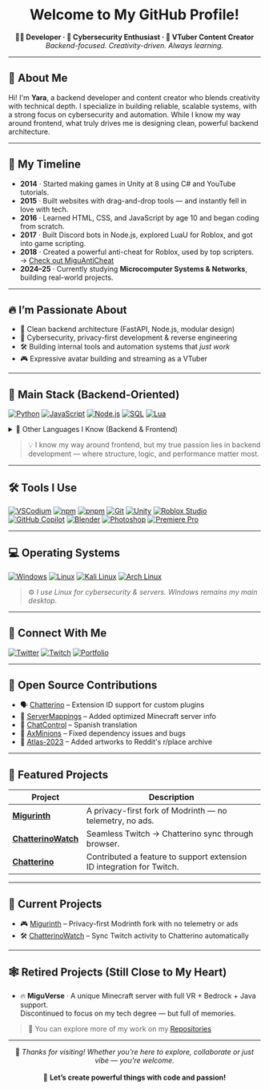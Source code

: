 <!-- README.md -->
<h1 align="center">Welcome to My GitHub Profile!</h1>

<p align="center">
  <strong>🧑‍💻 Developer · 🔐 Cybersecurity Enthusiast · 🎥 VTuber Content Creator</strong><br>
  <em>Backend-focused. Creativity-driven. Always learning.</em>
</p>

---

## 📖 About Me

Hi! I'm **Yara**, a backend developer and content creator who blends creativity with technical depth. I specialize in building reliable, scalable systems, with a strong focus on cybersecurity and automation. While I know my way around frontend, what truly drives me is designing clean, powerful backend architecture.

---

## 🧠 My Timeline

- **2014** · Started making games in Unity at 8 using C# and YouTube tutorials.
- **2015** · Built websites with drag-and-drop tools — and instantly fell in love with tech.
- **2016** · Learned HTML, CSS, and JavaScript by age 10 and began coding from scratch.
- **2017** · Built Discord bots in Node.js, explored LuaU for Roblox, and got into game scripting.
- **2018** · Created a powerful anti-cheat for Roblox, used by top scripters.  
  → [Check out MiguAntiCheat](https://www.roblox.com/es/games/6872624242/MiguAntiCheatTest)
- **2024–25** · Currently studying **Microcomputer Systems & Networks**, building real-world projects.

---

## 🔥 I’m Passionate About

- 🧩 Clean backend architecture (FastAPI, Node.js, modular design)
- 🔐 Cybersecurity, privacy-first development & reverse engineering
- 🛠️ Building internal tools and automation systems that *just work*
- 🎮 Expressive avatar building and streaming as a VTuber

---

## 🧠 Main Stack (Backend-Oriented)

[![Python](https://img.shields.io/badge/Python-1e1e2e?style=for-the-badge&logo=python&logoColor=3776AB)](https://www.python.org/)
[![JavaScript](https://img.shields.io/badge/JavaScript-1e1e2e?style=for-the-badge&logo=javascript&logoColor=F7DF1E)](https://developer.mozilla.org/en-US/docs/Web/JavaScript)
[![Node.js](https://img.shields.io/badge/Node.js-1e1e2e?style=for-the-badge&logo=node.js&logoColor=339933)](https://nodejs.org/)
[![SQL](https://img.shields.io/badge/SQL-1e1e2e?style=for-the-badge&logo=postgresql&logoColor=4169E1)](https://www.postgresql.org/)
[![Lua](https://img.shields.io/badge/Lua-1e1e2e?style=for-the-badge&logo=lua&logoColor=2C2D72)](https://www.lua.org/)


<details>
<summary>🧩 Other Languages I Know (Backend & Frontend)</summary>

[![TypeScript](https://img.shields.io/badge/TypeScript-1e1e2e?style=for-the-badge&logo=typescript&logoColor=3178C6)](https://www.typescriptlang.org/)
[![Java](https://img.shields.io/badge/Java-1e1e2e?style=for-the-badge&logo=openjdk&logoColor=FF6600)](https://www.java.com/)
[![C#](https://img.shields.io/badge/C%23-1e1e2e?style=for-the-badge&logo=c-sharp&logoColor=239120)](https://learn.microsoft.com/en-us/dotnet/csharp/)
[![Go](https://img.shields.io/badge/Go-1e1e2e?style=for-the-badge&logo=go&logoColor=00ADD8)](https://go.dev/)
[![Rust](https://img.shields.io/badge/Rust-1e1e2e?style=for-the-badge&logo=rust&logoColor=DEA584)](https://www.rust-lang.org/)
[![PHP](https://img.shields.io/badge/PHP-1e1e2e?style=for-the-badge&logo=php&logoColor=777BB4)](https://www.php.net/)
[![Shell](https://img.shields.io/badge/Bash-1e1e2e?style=for-the-badge&logo=gnubash&logoColor=4EAA25)](https://www.gnu.org/software/bash/)
</details>

> 💡 I know my way around frontend, but my true passion lies in backend development — where structure, logic, and performance matter most.

---

## 🛠️ Tools I Use

[![VSCodium](https://img.shields.io/badge/VSCodium-1e1e2e?style=for-the-badge&logo=vscodium&logoColor=007ACC)](https://vscodium.com/)
[![npm](https://img.shields.io/badge/NPM-1e1e2e?style=for-the-badge&logo=npm&logoColor=CB3837)](https://www.npmjs.com/)
[![pnpm](https://img.shields.io/badge/PNPM-1e1e2e?style=for-the-badge&logo=pnpm&logoColor=F69220)](https://pnpm.io/)
[![Git](https://img.shields.io/badge/Git-1e1e2e?style=for-the-badge&logo=git&logoColor=F05032)](https://git-scm.com/)
[![Unity](https://img.shields.io/badge/Unity-1e1e2e?style=for-the-badge&logo=unity&logoColor=FFFFFF)](https://unity.com/)
[![Roblox Studio](https://img.shields.io/badge/Roblox_Studio-1e1e2e?style=for-the-badge&logo=roblox&logoColor=000000)](https://www.roblox.com/create)
[![GitHub Copilot](https://img.shields.io/badge/GitHub_Copilot-1e1e2e?style=for-the-badge&logo=github&logoColor=181717)](https://github.com/features/copilot)
[![Blender](https://img.shields.io/badge/Blender-1e1e2e?style=for-the-badge&logo=blender&logoColor=F5792A)](https://www.blender.org/)
[![Photoshop](https://img.shields.io/badge/Photoshop-1e1e2e?style=for-the-badge&logo=adobe-photoshop&logoColor=31A8FF)](https://www.adobe.com/products/photoshop.html)
[![Premiere Pro](https://img.shields.io/badge/Premiere_Pro-1e1e2e?style=for-the-badge&logo=adobe-premiere-pro&logoColor=9999FF)](https://www.adobe.com/products/premiere.html)

---

## 💻 Operating Systems

[![Windows](https://img.shields.io/badge/Windows-1e1e2e?style=for-the-badge&logo=windows&logoColor=0078D6)](https://www.microsoft.com/en-us/windows)
[![Linux](https://img.shields.io/badge/Linux-1e1e2e?style=for-the-badge&logo=linux&logoColor=FCC624)](https://www.linux.org/)
[![Kali Linux](https://img.shields.io/badge/Kali_Linux-1e1e2e?style=for-the-badge&logo=kali-linux&logoColor=557C94)](https://www.kali.org/)
[![Arch Linux](https://img.shields.io/badge/Arch_Linux-1e1e2e?style=for-the-badge&logo=arch-linux&logoColor=1793D1)](https://archlinux.org/)

> ⚙️ *I use Linux for cybersecurity & servers. Windows remains my main desktop.*

---

## 🔗 Connect With Me

[![Twitter](https://img.shields.io/badge/Twitter-1e1e2e?style=for-the-badge&logo=x&logoColor=1DA1F2)](https://twitter.com/miguvt)
[![Twitch](https://img.shields.io/badge/Twitch-1e1e2e?style=for-the-badge&logo=twitch&logoColor=9146FF)](https://twitch.tv/miguvt)
[![Portfolio](https://img.shields.io/badge/Portfolio-1e1e2e?style=for-the-badge&logoColor=FFFFFF)](https://miguvt.com)

---

## 🌱 Open Source Contributions

- 🗣️ [Chatterino](https://github.com/Chatterino/chatterino2) – Extension ID support for custom plugins  
- 📃 [ServerMappings](https://github.com/LunarClient/ServerMappings) – Added optimized Minecraft server info  
- 💬 [ChatControl](https://builtbybit.com/resources/chatcontrol-format-filter-chat.18217/) – Spanish translation  
- 🤖 [AxMinions](https://github.com/Artillex-Studios/AxMinions) – Fixed dependency issues and bugs  
- 🎨 [Atlas-2023](https://github.com/placeAtlas/atlas-2023) – Added artworks to Reddit's r/place archive

---

## 🌟 Featured Projects

| Project         | Description |
|----------------|-------------|
| [**Migurinth**](https://github.com/MiguVT/migurinth)       | A privacy-first fork of Modrinth — no telemetry, no ads. |
| [**ChatterinoWatch**](https://github.com/MiguVT/ChatterinoWatch) | Seamless Twitch → Chatterino sync through browser. |
| [**Chatterino**](https://github.com/Chatterino/chatterino2) | Contributed a feature to support extension ID integration for Twitch. |

---
## 🚀 Current Projects

- 🎮 [Migurinth](https://github.com/MiguVT/migurinth) – Privacy-first Modrinth fork with no telemetry or ads  
- 🛠️ [ChatterinoWatch](https://github.com/MiguVT/ChatterinoWatch) – Sync Twitch activity to Chatterino automatically

---

## 🕸️ Retired Projects (Still Close to My Heart)

- 🔥 **MiguVerse** · A unique Minecraft server with full VR + Bedrock + Java support.  
  Discontinued to focus on my tech degree — but full of memories.

> 📁 You can explore more of my work on my [Repositories](https://github.com/MiguVT?tab=repositories)

---

<p align="center">
  💬 <em>Thanks for visiting! Whether you're here to explore, collaborate or just vibe — you're welcome.</em><br><br>
  🚀 <strong>Let’s create powerful things with code and passion!</strong>
</p>
